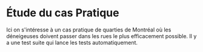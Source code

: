 # Étude du cas Pratique
Ici on s'intéresse à un cas pratique de quarties de Montréal où les déneigeuses doivent passer dans les rues le plus efficacement possible.
Il y a une test suite qui lance les tests automatiquement.